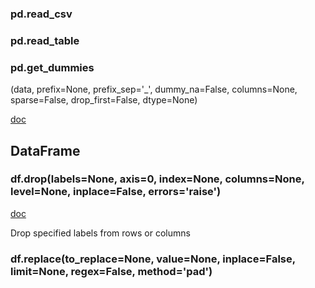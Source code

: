 

### pd.read_csv
### pd.read_table


### pd.get_dummies 

(data, prefix=None, prefix_sep='_', dummy_na=False, columns=None, sparse=False, drop_first=False, dtype=None)

[doc](https://pandas.pydata.org/pandas-docs/stable/generated/pandas.get_dummies.html)


## DataFrame 

### df.drop(labels=None, axis=0, index=None, columns=None, level=None, inplace=False, errors='raise')


[doc](https://pandas.pydata.org/pandas-docs/stable/generated/pandas.DataFrame.drop.html)

Drop specified labels from rows or columns


### df.replace(to_replace=None, value=None, inplace=False, limit=None, regex=False, method='pad')